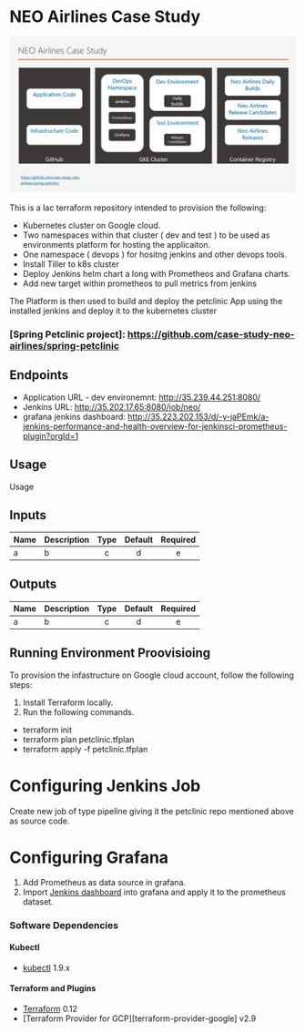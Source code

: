 # NEO Airlines Case Study 

![Architecture](https://raw.githubusercontent.com/case-study-neo-airlines/devops/master/neo.JPG)

This is a Iac terraform repository intended to provision the following:
- Kubernetes cluster on Google cloud.
- Two namespaces within that cluster ( dev and test ) to be used as environments platform for hosting the applicaiton.
- One namespace ( devops ) for hositng jenkins and other devops tools.
- Install Tiller to k8s cluster
- Deploy Jenkins helm chart a long with Prometheos and Grafana charts.
- Add new target within prometheos to pull metrics from jenkins

The Platform is then used to build and deploy the petclinic App using the installed jenkins and deploy it to the kubernetes cluster 
### [Spring Petclinic project]: https://github.com/case-study-neo-airlines/spring-petclinic


## Endpoints

- Application URL - dev environemnt: http://35.239.44.251:8080/
- Jenkins URL: http://35.202.17.65:8080/job/neo/
- grafana jenkins dashboard: http://35.223.202.153/d/-y-jaPEmk/a-jenkins-performance-and-health-overview-for-jenkinsci-prometheus-plugin?orgId=1

## Usage
Usage 

## Inputs

| Name | Description | Type | Default | Required |
|------|-------------|:----:|:-----:|:-----:|
| a | b | c | d | e |

## Outputs

| Name | Description | Type | Default | Required |
|------|-------------|:----:|:-----:|:-----:|
| a | b | c | d | e |


## Running Environment Proovisioing

To provision the infastructure on Google cloud account, follow the following steps:

1. Install Terraform locally. 
2. Run the following commands.
- terraform init
- terraform plan petclinic.tfplan
- terraform apply -f petclinic.tfplan

# Configuring Jenkins Job
Create new job of type pipeline giving it the petclinic repo mentioned above as source code.

# Configuring Grafana
1. Add Prometheus as data source in grafana.
2. Import [Jenkins dashboard](https://grafana.com/grafana/dashboards/9524) into grafana and apply it to the prometheus dataset.

### Software Dependencies
#### Kubectl
- [kubectl](https://github.com/kubernetes/kubernetes/releases) 1.9.x
#### Terraform and Plugins
- [Terraform](https://www.terraform.io/downloads.html) 0.12
- [Terraform Provider for GCP][terraform-provider-google] v2.9

